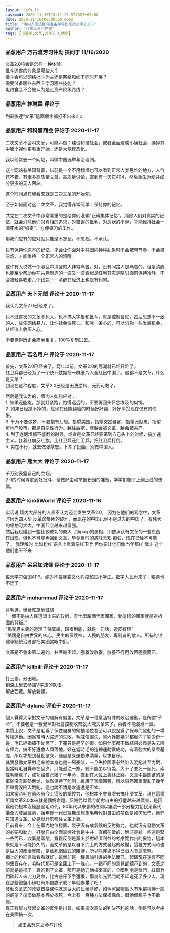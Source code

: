 ```yaml
---
layout: default
Lastmod: 2020-11-16T15:11:25.577057+00:00
date: 2020-11-16T00:00:00.000Z
title: "墙内人应该如何准备即将到来的文革2.0？"
author: "万古流芳习仲勋"
tags: [习近平,文革,文革2.0,姨学]
---
```



### 品葱用户 **万古流芳习仲勋** 提问于 11/16/2020
    
文革2.0将会是怎样一种体验。  
批斗迫害的对象是哪些人？  
批斗会将以网络批斗为主还是网络和线下同时开展？  
需要储备哪些东西？学习哪些技能？  
屯粮食会不会被认为是走资产阶级路线？
    
                

### 品葱用户 **林琳霖** 评论于 
        
到最後連“文革”這兩個字都打不出來ಠ\_ಠ
        
                

### 品葱用户 **和科盛商会** 评论于 2020-11-17
        
二次文革不会叫文革，可能叫做：建设和谐社会，或者全面建成小康社会，选择其中哪个视你更看重开始，还是大规模恶化。  
  
我以前常去一个网站，叫做中国选举与治理网。  
  
这个网站有美国背景，以前是一个不用翻墙也可以看到正常人类思维的地方，人气还不错，有很多高质量文章，高质量讨论，直到有一天它404，然后重生为爱共成分更多的无人网站。  
  
这个时间点在我看来就是二次文革的开始吧。  
  
  
至于如何面对这二次文革，我觉得非常简单：保持你的记忆。  
  
共党在二次文革中非常看重的是给你们灌输“正确集体记忆”，消除人们对真实的记忆，就会消除他们对真相的追求，对错误的批判，对恶状的不满，才能维持社会一潭死水的“稳定”，方便镰刀的工作。  
  
那我们应有的应对就只能是不忘记，不忽视，不承认。  
  
只有保持你原本的记忆，才会让你面对中共国内种种乱象时不会被带节奏，不会被忽悠，才能维持一个正常人的清醒。  
  
或许有人说做一个混乱中清醒的人非常痛苦，对，没有同路人是痛苦的，但是清醒也能至少帮助你在共党制造的一波又一波看似是红利其实是陷阱面前保持冷静，不会被轻易收走六个钱包——清醒在经济上也是有利的。
        
                

### 品葱用户 **天下无贼** 评论于 2020-11-17
        
我认为文革2.0已经来了。  
  
只不过这次的文革不死人，也不搞大字报和批斗，就是控制言论，然后思想不一致的人，放任网络暴力，让你社会性死亡。和党一条心的，可以分你一些发展机会，从经济上收买人心。  
  
不要觉得历史会简单重复，100%复制过去。
        
                

### 品葱用户 **若名用户** 评论于 2020-11-17
        
首先，文革2.0已经来了。两年以前，文革2.0的高潮就已经开始了。  
红卫兵都已经为了一个统计数据把一群纸片人全赶出中国了。这都不是文革，什么是文革？  
到现在这种程度，文革2.0已经是无法逆转、无药可救了。  
  
然后是我认为的，墙内人如何应对：  
1\. 如果还能跑，那就赶紧跑，跑得远远的，不要再回头怀念埃及的肉锅。  
2\. 如果已经跑不掉的，趁现在还能翻墙的时候好好翻，好好享受现在仅有的快乐。  
3\. 千万不要做梦，不要抱有幻想。指望美国，指望突然暴富，指望张献忠，指望房地产股市，都是自杀性行为。越往后拖，就越会被文革，越会被共产。  
4\. 到了连翻墙都不能翻的时候，或者是文革已经要革到自己头上的时候，搞加速主义。扛着红旗反红旗，比红卫兵还红卫兵，把红卫兵打倒。  
5\. 实在不行，就去做张献忠。下辈子投胎，别做中国人。
        
                

### 品葱用户 **熊大大** 评论于 2020-11-17
        
千万别表露自己的立场。  
2.0的时候肯定到处批斗，请做好主动举报粉蛆的准备，学学扣帽子上纲上线的伎俩。
        
                

### 品葱用户 **kiddiWorld** 评论于 2020-11-16
        
实话说 墙内大部分的人都不认为还会发生文革2.0， 因为在他们的观念中，文革时因为四人帮 反革命集团的破坏，而现在的中国已经不是过去的中国了，有伟大的领袖习大大，中国只会越来越富强。  
然后我也碰到一些比较成功的商人 了解ccp的属相，即使承认有文革的一些东西在出现，但也不可能再回到文革，毕竟当时的愚昧无知 癫狂，现在已经不可能了。 我理解时 比如粉红 语言上看着像红卫兵 但你要让他们像当年那样 武斗 这个 他们也干不来
        
                

### 品葱用户 **呆呆加速师** 评论于 2020-11-17
        
每天学刁强国APP。绝对不要暴露文化程度超过小学生。数字人民币来了，粮票也不远了。
        
                

### 品葱用户 **muhammad** 评论于 2020-11-17
        
背毛選，舉著紅旗反紅旗  
“一個不是由人民選舉出來的政府，有什麽臉面代表國家，愛這樣的國家就是對祖國的背叛。”  
“馬克思主義的道理千條萬緒，歸根到底，就是一句話，造反有理”  
“美國是自由世界的核心，民主的保護神，人民的朋友，專制者的敵人。所有的封建專制統治者都把美國當眼中釘。”  
  
文革是不會來第二遍的，共匪輸不起。圈養改散養，散養不行再改回圈養而已。
        
                

### 品葱用户 **killbill** 评论于 2020-11-17
        
打土豪。分田地。  
到深山里去参加V字旅的队伍。  
解放西藏。解放新疆。
        
                

### 品葱用户 **dylane** 评论于 2020-11-17
        
個人覺得大家對文革的理解有偏差，文革是一種意涵特殊的政治運動，是所謂“革命”，不要老是一發覺黨對社會控制收緊就大喊文革來了，兩者不能混爲一談。  
本質上說，文革是毛爲了保住自身的領袖地位甚至可以說是爲了保命而發動的一場奪權運動。因爲當時大躍進的失敗，毛威信盡失，黨內幹部幾乎都倒向了劉少奇一邊，毛已經指揮不動黨了，下臺只是遲早的事，如果什麼都不做結果必然是失去所有權力，搞不好還會人頭落地。好在當時毛的造神運動很成功，有着強大的羣衆基礎，所以才想到發動羣衆，通過羣衆運動來清黨，以求自保。  
其實發動文革對毛來說本身也是一場豪賭，一旦失控國家必然陷入混亂甚至內戰，但當時毛自覺命在旦夕，只能孤注一擲，總不能坐以待斃，大不了要死一起死，索性毛賭贏了，成功給自己續了十年命，直到在大位上壽終正寢。文革中最關鍵的是軍隊沒有趁勢倒戈，依然保持了剋制，維護了黨國國體，所以雖然國家混亂了幾年但畢竟沒陷入戰亂，這也說不清是幸運還是不幸。  
如果當時毛在黨內有今上這般的掌控力，他根本不會冒險去搞什麼文革。現在這種所謂文革2.0本來就是個僞命題，反賊們以爲今朝對自由的打壓越來越厲害，是因爲他們根本沒經歷過毛時代，80年代以來鄧的改開以讓渡一部分權力給民衆爲代價全力發展經濟，讓年輕一代已經無法想象毛時代對自由的禁錮是如何恐怖，他們只知道文革，於是就什麼都往文革上靠。  
目前看來，今上在黨內地位穩固，幾乎沒有成氣候的反對勢力，也就沒有發動文革的必要和動力。打壓自由全面掌控社會是中共一直都在做的，無非是鬆一些還是緊一些而已，收緊是常態，寬鬆反倒是黨出於對經濟利益的考慮而作出的妥協，這本來就是不可能持久的。而文革則是以自下而上的方式發起的政變，這種方式同時也是巨大的政治冒險，是魚死網破式的賭博，所以除非逼不得已沒人會這麼幹。  
網上的粉紅言論看看就好，這無非是一種輿論引導的手法而已，起碼現在還有不同的聲音存在，毛時代那可是全國上下一條心，一點不同的意見都聽不到的，文革之前就是這樣了。真的到了文革，那可是動刀動槍來真的，全國到處是武鬥，紅衛兵們砍起人來刀刀見血，比古惑仔下手還狠，那幾年光武鬥就不知道死了多少人，現在那些鍵盤小粉紅有那個膽子麼？早就嚇暈了吧！  
發動文革式的政變首要條件就是巨大的民衆基礎，如今黨國哪個人有毛那種神一般的威望？這麼做基本等於找死，今上有一百種方法保權保命，借他個膽子也不敢碰。  
真正有能力發起文革的反倒是川普，如果這次高法的判決不利的話，倒是可以考慮在美國搞一次。
        
                





> [点击品葱原文参与讨论](https://pincong.rocks/question/33577)

